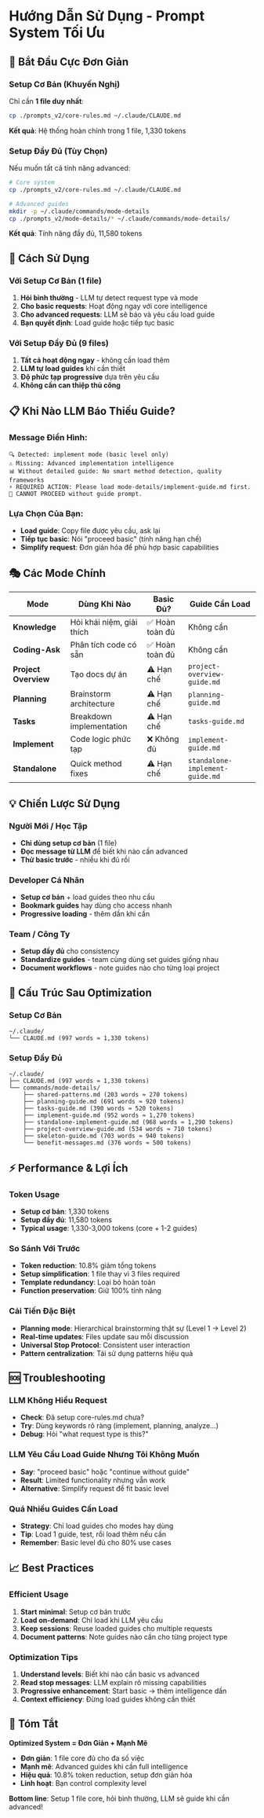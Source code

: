 # Hướng Dẫn Sử Dụng - Prompt System Tối Ưu

## 🚀 Bắt Đầu Cực Đơn Giản

### Setup Cơ Bản (Khuyến Nghị)
Chỉ cần **1 file duy nhất**:
```bash
cp ./prompts_v2/core-rules.md ~/.claude/CLAUDE.md
```
**Kết quả**: Hệ thống hoàn chỉnh trong 1 file, 1,330 tokens

### Setup Đầy Đủ (Tùy Chọn)
Nếu muốn tất cả tính năng advanced:
```bash
# Core system
cp ./prompts_v2/core-rules.md ~/.claude/CLAUDE.md

# Advanced guides
mkdir -p ~/.claude/commands/mode-details
cp ./prompts_v2/mode-details/* ~/.claude/commands/mode-details/
```
**Kết quả**: Tính năng đầy đủ, 11,580 tokens

## 🎯 Cách Sử Dụng

### Với Setup Cơ Bản (1 file)
1. **Hỏi bình thường** - LLM tự detect request type và mode
2. **Cho basic requests**: Hoạt động ngay với core intelligence  
3. **Cho advanced requests**: LLM sẽ báo và yêu cầu load guide
4. **Bạn quyết định**: Load guide hoặc tiếp tục basic

### Với Setup Đầy Đủ (9 files)
1. **Tất cả hoạt động ngay** - không cần load thêm
2. **LLM tự load guides** khi cần thiết
3. **Độ phức tạp progressive** dựa trên yêu cầu
4. **Không cần can thiệp thủ công**

## 📋 Khi Nào LLM Báo Thiếu Guide?

### Message Điển Hình:
```
🔍 Detected: implement mode (basic level only)
⚠️ Missing: Advanced implementation intelligence  
📊 Without detailed guide: No smart method detection, quality frameworks
⚡ REQUIRED ACTION: Please load mode-details/implement-guide.md first.
🚫 CANNOT PROCEED without guide prompt.
```

### Lựa Chọn Của Bạn:
- **Load guide**: Copy file được yêu cầu, ask lại
- **Tiếp tục basic**: Nói "proceed basic" (tính năng hạn chế)
- **Simplify request**: Đơn giản hóa để phù hợp basic capabilities

## 🎭 Các Mode Chính

| Mode | Dùng Khi Nào | Basic Đủ? | Guide Cần Load |
|------|--------------|-----------|----------------|
| **Knowledge** | Hỏi khái niệm, giải thích | ✅ Hoàn toàn đủ | Không cần |
| **Coding-Ask** | Phân tích code có sẵn | ✅ Hoàn toàn đủ | Không cần |
| **Project Overview** | Tạo docs dự án | ⚠️ Hạn chế | `project-overview-guide.md` |
| **Planning** | Brainstorm architecture | ⚠️ Hạn chế | `planning-guide.md` |
| **Tasks** | Breakdown implementation | ⚠️ Hạn chế | `tasks-guide.md` |
| **Implement** | Code logic phức tạp | ❌ Không đủ | `implement-guide.md` |
| **Standalone** | Quick method fixes | ⚠️ Hạn chế | `standalone-implement-guide.md` |

## 💡 Chiến Lược Sử Dụng

### Người Mới / Học Tập
- **Chỉ dùng setup cơ bản** (1 file)
- **Đọc message từ LLM** để biết khi nào cần advanced
- **Thử basic trước** - nhiều khi đủ rồi

### Developer Cá Nhân
- **Setup cơ bản** + load guides theo nhu cầu
- **Bookmark guides** hay dùng cho access nhanh
- **Progressive loading** - thêm dần khi cần

### Team / Công Ty
- **Setup đầy đủ** cho consistency
- **Standardize guides** - team cùng dùng set guides giống nhau
- **Document workflows** - note guides nào cho từng loại project

## 📁 Cấu Trúc Sau Optimization

### Setup Cơ Bản
```
~/.claude/
└── CLAUDE.md (997 words ≈ 1,330 tokens)
```

### Setup Đầy Đủ  
```
~/.claude/
├── CLAUDE.md (997 words ≈ 1,330 tokens)
└── commands/mode-details/
    ├── shared-patterns.md (203 words ≈ 270 tokens)
    ├── planning-guide.md (691 words ≈ 920 tokens)
    ├── tasks-guide.md (390 words ≈ 520 tokens)
    ├── implement-guide.md (952 words ≈ 1,270 tokens)
    ├── standalone-implement-guide.md (968 words ≈ 1,290 tokens)
    ├── project-overview-guide.md (534 words ≈ 710 tokens)
    ├── skeleton-guide.md (703 words ≈ 940 tokens)
    └── benefit-messages.md (376 words ≈ 500 tokens)
```

## ⚡ Performance & Lợi Ích

### Token Usage
- **Setup cơ bản**: 1,330 tokens
- **Setup đầy đủ**: 11,580 tokens  
- **Typical usage**: 1,330-3,000 tokens (core + 1-2 guides)

### So Sánh Với Trước
- **Token reduction**: 10.8% giảm tổng tokens
- **Setup simplification**: 1 file thay vì 3 files required
- **Template redundancy**: Loại bỏ hoàn toàn
- **Function preservation**: Giữ 100% tính năng

### Cải Tiến Đặc Biệt
- **Planning mode**: Hierarchical brainstorming thật sự (Level 1 → Level 2)
- **Real-time updates**: Files update sau mỗi discussion
- **Universal Stop Protocol**: Consistent user interaction
- **Pattern centralization**: Tái sử dụng patterns hiệu quả

## 🆘 Troubleshooting

### LLM Không Hiểu Request
- **Check**: Đã setup core-rules.md chưa?
- **Try**: Dùng keywords rõ ràng (implement, planning, analyze...)
- **Debug**: Hỏi "what request type is this?"

### LLM Yêu Cầu Load Guide Nhưng Tôi Không Muốn
- **Say**: "proceed basic" hoặc "continue without guide"
- **Result**: Limited functionality nhưng vẫn work
- **Alternative**: Simplify request để fit basic level

### Quá Nhiều Guides Cần Load
- **Strategy**: Chỉ load guides cho modes hay dùng
- **Tip**: Load 1 guide, test, rồi load thêm nếu cần
- **Remember**: Basic level đủ cho 80% use cases

## 📈 Best Practices

### Efficient Usage
1. **Start minimal**: Setup cơ bản trước
2. **Load on-demand**: Chỉ load khi LLM yêu cầu
3. **Keep sessions**: Reuse loaded guides cho multiple requests  
4. **Document patterns**: Note guides nào cần cho từng project type

### Optimization Tips
1. **Understand levels**: Biết khi nào cần basic vs advanced
2. **Read stop messages**: LLM explain rõ missing capabilities
3. **Progressive enhancement**: Start basic → thêm intelligence dần
4. **Context efficiency**: Đừng load guides không cần thiết

## 🎉 Tóm Tắt

**Optimized System = Đơn Giản + Mạnh Mẽ**
- **Đơn giản**: 1 file core đủ cho đa số việc
- **Mạnh mẽ**: Advanced guides khi cần full intelligence
- **Hiệu quả**: 10.8% token reduction, setup đơn giản hóa
- **Linh hoạt**: Bạn control complexity level

**Bottom line**: Setup 1 file core, hỏi bình thường, LLM sẽ guide khi cần advanced!